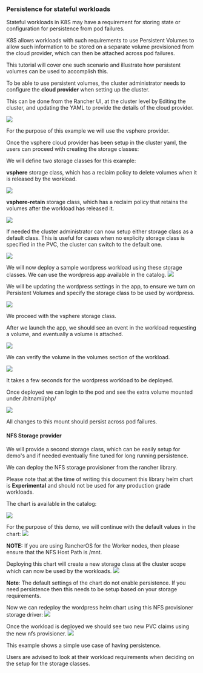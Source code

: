 ### Persistence for stateful workloads

Stateful workloads in K8S may have a requirement for storing state or configuration for persistence from pod failures.

K8S allows workloads with such requirements to use Persistent Volumes to allow such information to be stored on a separate volume provisioned from the cloud provider, which can then be attached across pod failures. 

This tutorial will cover one such scenario and illustrate how persistent volumes can be used to accomplish this.

To be able to use persistent volumes, the cluster administrator needs to configure the **cloud provider** when setting up the cluster.

This can be done from the Rancher UI, at the cluster level by Editing the cluster, and updating the YAML to provide the details of the cloud provider.

![](images/storage9.png)

For the purpose of this example we will use the vsphere provider.

Once the vsphere cloud provider has been setup in the cluster yaml, the users can proceed with creating the storage classes:

We will define two storage classes for this example:

**vsphere** storage class, which has a reclaim policy to delete volumes when it is released by the workload.

![](images/storage1.png)

**vsphere-retain** storage class, which has a reclaim policy that retains the volumes after the workload has released it.

![](images/storage2.png)

If needed the cluster administrator can now setup either storage class as a default class. This is useful for cases  when no explicity storage class is specified in the PVC, the cluster can switch to the default one.

![](images/storage3.png)

We will now deploy a sample wordpress workload using these storage classes.
We can use the wordpress app available in the catalog.
![](images/storage4.png)

We will be updating the wordpress settings in the app, to ensure we turn on Persistent Volumes and specify the storage class to be used by wordpress.

![](images/storage5.png)

We proceed with the vsphere storage class.

After we launch the app, we should see an event in the workload requesting a volume, and eventually a volume is attached. 

![](images/storage7.png)

We can verify the volume in the volumes section of the workload.

![](images/storage6.png)

It takes a few seconds for the wordpress workload to be deployed.

Once deployed we can login to the pod and see the extra volume mounted under /bitnami/php/

![](images/storage8.png)

All changes to this mount should persist across pod failures.

#### NFS Storage provider
We will provide a second storage class, which can be easily setup for demo's and if needed eventually fine tuned for long running persistence.

We can deploy the NFS storage provisioner from the rancher library.

Please note that at the time of writing this document this library helm chart is **Experimental** and should not be used for any production grade workloads.

The chart is available in the catalog:

![](images/nfs1.png)

For the purpose of this demo, we will continue with the default values in the chart:
![](images/nfs2.png)

**NOTE:** If you are using RancherOS for the Worker nodes, then please ensure that the NFS Host Path is /mnt. 

Deploying this chart will create a new storage class at the cluster scope which can now be used by the workloads.
![](images/nfs3.png)

**Note**: The default settings of the chart do not enable persistence. If you need persistence then this needs to be setup based on your storage requirements.

Now we can redeploy the wordpress helm chart using this NFS provisioner storage driver:
![](images/nfs4.png)

Once the workload is deployed we should see two new PVC claims using the new nfs provisioner.
![](images/nfs5.png)

This example shows a simple use case of having persistence. 

Users are advised to look at their workload requirements when deciding on the setup for the storage classes.